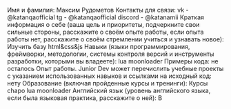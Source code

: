 Имя и фамилия: Максим Рудометов
Контакты для связи: vk - @katanqaofficial tg - @katanqaofficial discord - @katanamii
Краткая информация о себе (ваша цель и приоритеты, подчеркните свои сильные стороны, расскажите о своём опыте работы, если опыта работы нет, расскажите о своём стремлении учиться и узнавать новое): Изучить базу html&css&js
Навыки (языки программирования, фреймворки, методологии, системы контроля версий и инструменты разработки, которыми вы владеете): lua moonloader
Примеры кода: не осталось
Опыт работы. Junior Dev может перечислить учебные проекты с указанием использованных навыков и ссылками на исходный код: нету
Образование (включая пройденные курсы и тренинги): Курсы chapo lua moonloader
Английский язык (уровень английского языка, если была языковая практика, расскажите о ней): B
